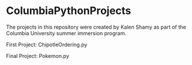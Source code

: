 # ColumbiaPythonProjects

The projects in this repository were created by Kalen Shamy as part of the Columbia University summer immersion program.

First Project: ChipotleOrdering.py

Final Project: Pokemon.py
